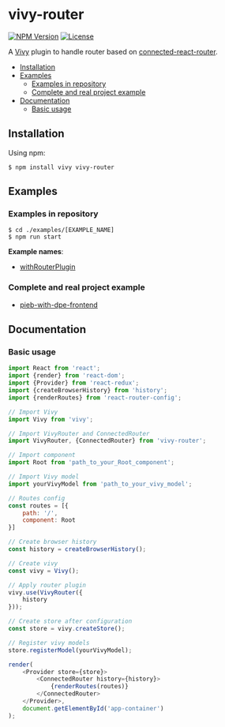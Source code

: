 [npm-image]: https://img.shields.io/npm/v/vivy-router.svg?style=flat-square

[npm-url]: https://npmjs.org/package/vivy-router

[license-image]: https://img.shields.io/npm/l/vivy-router.svg?style=flat-square

[vivy-url]: https://github.com/fatalxiao/vivy

[connected-react-router-url]: https://github.com/supasate/connected-react-router

[with-router-plugin-example-url]: https://github.com/fatalxiao/vivy-router/tree/main/examples/withRouterPlugin

[pieb-with-dpe-frontend-url]: https://github.com/fatalxiao/pieb-with-dpe-frontend

# vivy-router

[![NPM Version][npm-image]][npm-url]
[![License][license-image]][npm-url]

A [Vivy][vivy-url] plugin to handle router based on [connected-react-router][connected-react-router-url].

* [Installation](#installation)
* [Examples](#examples)
    * [Examples in repository](#examples-in-repository)
    * [Complete and real project example](#complete-and-real-project-example)
* [Documentation](#documentation)
    * [Basic usage](#basic-usage)

## Installation

Using npm:

```shell
$ npm install vivy vivy-router
```

## Examples

### Examples in repository

```shell
$ cd ./examples/[EXAMPLE_NAME]
$ npm run start
```

**Example names**:

* [withRouterPlugin][with-router-plugin-example-url]

### Complete and real project example

* [pieb-with-dpe-frontend][pieb-with-dpe-frontend-url]

## Documentation

### Basic usage

```js
import React from 'react';
import {render} from 'react-dom';
import {Provider} from 'react-redux';
import {createBrowserHistory} from 'history';
import {renderRoutes} from 'react-router-config';

// Import Vivy
import Vivy from 'vivy';

// Import VivyRouter and ConnectedRouter
import VivyRouter, {ConnectedRouter} from 'vivy-router';

// Import component
import Root from 'path_to_your_Root_component';

// Import Vivy model
import yourVivyModel from 'path_to_your_vivy_model';

// Routes config
const routes = [{
    path: '/',
    component: Root
}]

// Create browser history
const history = createBrowserHistory();

// Create vivy
const vivy = Vivy();

// Apply router plugin
vivy.use(VivyRouter({
    history
}));

// Create store after configuration
const store = vivy.createStore();

// Register vivy models
store.registerModel(yourVivyModel);

render(
    <Provider store={store}>
        <ConnectedRouter history={history}>
            {renderRoutes(routes)}
        </ConnectedRouter>
    </Provider>,
    document.getElementById('app-container')
);
```
